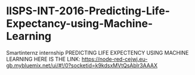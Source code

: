 # llSPS-INT-2016-Predicting-Life-Expectancy-using-Machine-Learning
Smartinternz internship
PREDICTING LIFE EXPECTENCY USING MACHINE LEARNING HERE IS THE LINK:
https://node-red-cejwj.eu-gb.mybluemix.net/ui/#!/0?socketid=k9kdsxMVtQsAblr3AAAX
